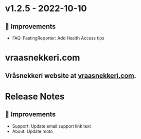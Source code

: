 # v1.2.5 - 2022-10-10
## 🔨 Improvements
- FAQ: FastingReporter: Add Health Access tips

# vraasnekkeri.com
## Vråsnekkeri website at [vraasnekkeri.com](https://www.vraasnekkeri.com).

# Release Notes
## 🔨 Improvements
- Support: Update email support link text
- About: Update moto